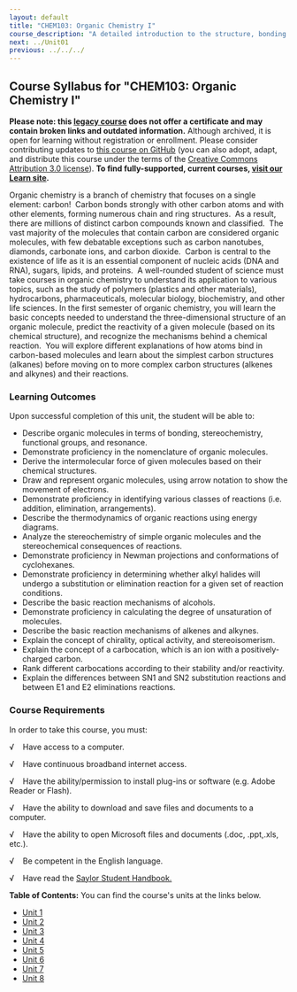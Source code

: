 ```yaml
---
layout: default
title: "CHEM103: Organic Chemistry I"
course_description: "A detailed introduction to the structure, bonding and reactivity of organic molecules. Surveys valence bond theory and bonding, covalent bonding properties, including molecular geometries and polarity, resonance, functional groups, basic organic reactions, and nomenclature."
next: ../Unit01
previous: ../../../
---
```

Course Syllabus for "CHEM103: Organic Chemistry I"
--------------------------------------------------

**Please note: this [legacy course](https://sayloracademy.zendesk.com/hc/en-us/articles/206089967) does not offer a certificate and may contain 
broken links and outdated information.** Although archived, it is open 
for learning without registration or enrollment. Please consider contributing 
updates to [this course on GitHub](https://github.com/saylordotorg/course_chem103) 
(you can also adopt, adapt, and distribute this course under the terms of 
the [Creative Commons Attribution 3.0 license](http://creativecommons.org/licenses/by/3.0/)). **To find fully-supported, current courses, [visit our 
Learn site](https://learn.saylor.org).**

Organic chemistry is a branch of chemistry that focuses on a single
element: carbon!  Carbon bonds strongly with other carbon atoms and with
other elements, forming numerous chain and ring structures.  As a
result, there are millions of distinct carbon compounds known and
classified.  The vast majority of the molecules that contain carbon are
considered organic molecules, with few debatable exceptions such as
carbon nanotubes, diamonds, carbonate ions, and carbon dioxide.  Carbon
is central to the existence of life as it is an essential component of
nucleic acids (DNA and RNA), sugars, lipids, and proteins.  A
well-rounded student of science must take courses in organic chemistry
to understand its application to various topics, such as the study of
polymers (plastics and other materials), hydrocarbons, pharmaceuticals,
molecular biology, biochemistry, and other life sciences. In the first
semester of organic chemistry, you will learn the basic concepts needed
to understand the three-dimensional structure of an organic molecule,
predict the reactivity of a given molecule (based on its chemical
structure), and recognize the mechanisms behind a chemical reaction. 
You will explore different explanations of how atoms bind in
carbon-based molecules and learn about the simplest carbon structures
(alkanes) before moving on to more complex carbon structures (alkenes
and alkynes) and their reactions.

### Learning Outcomes

Upon successful completion of this unit, the student will be able to:  
  

-   Describe organic molecules in terms of bonding, stereochemistry,
    functional groups, and resonance.
-   Demonstrate proficiency in the nomenclature of organic molecules.
-   Derive the intermolecular force of given molecules based on their
    chemical structures.
-   Draw and represent organic molecules, using arrow notation to show
    the movement of electrons.
-   Demonstrate proficiency in identifying various classes of reactions
    (i.e. addition, elimination, arrangements).
-   Describe the thermodynamics of organic reactions using energy
    diagrams.
-   Analyze the stereochemistry of simple organic molecules and the
    stereochemical consequences of reactions.
-   Demonstrate proficiency in Newman projections and conformations of
    cyclohexanes.
-   Demonstrate proficiency in determining whether alkyl halides will
    undergo a substitution or elimination reaction for a given set of
    reaction conditions.
-   Describe the basic reaction mechanisms of alcohols.
-   Demonstrate proficiency in calculating the degree of unsaturation of
    molecules.
-   Describe the basic reaction mechanisms of alkenes and alkynes.
-   Explain the concept of chirality, optical activity, and
    stereoisomerism.
-   Explain the concept of a carbocation, which is an ion with a
    positively-charged carbon.
-   Rank different carbocations according to their stability and/or
    reactivity.
-   Explain the differences between SN1 and SN2 substitution reactions
    and between E1 and E2 eliminations reactions.  

### Course Requirements

In order to take this course, you must:  
  
 √    Have access to a computer.  
  
 √    Have continuous broadband internet access.  
  
 √    Have the ability/permission to install plug-ins or software (e.g.
Adobe Reader or Flash).  
  
 √    Have the ability to download and save files and documents to a
computer.  
  
 √    Have the ability to open Microsoft files and documents (.doc,
.ppt,.xls, etc.).  
  
 √    Be competent in the English language.  
  
 √    Have read the [Saylor Student
Handbook.](http://www.saylor.org/site/wp-content/uploads/2012/05/Saylor-StudentHandbook.pdf)  
  
**Table of Contents:** You can find the course's units at the links below.

- [Unit 1](https://legacy.saylor.org/chem103/Unit01/)
- [Unit 2](https://legacy.saylor.org/chem103/Unit02/)
- [Unit 3](https://legacy.saylor.org/chem103/Unit03/)
- [Unit 4](https://legacy.saylor.org/chem103/Unit04/)
- [Unit 5](https://legacy.saylor.org/chem103/Unit05/)
- [Unit 6](https://legacy.saylor.org/chem103/Unit06/)
- [Unit 7](https://legacy.saylor.org/chem103/Unit07/)
- [Unit 8](https://legacy.saylor.org/chem103/Unit08/)
